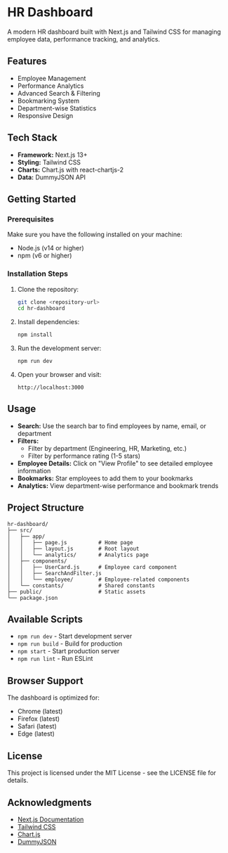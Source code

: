 # HR Dashboard

A modern HR dashboard built with Next.js and Tailwind CSS for managing employee data, performance tracking, and analytics.

## Features

- Employee Management
- Performance Analytics
- Advanced Search & Filtering
- Bookmarking System
- Department-wise Statistics
- Responsive Design

## Tech Stack

- **Framework:** Next.js 13+
- **Styling:** Tailwind CSS
- **Charts:** Chart.js with react-chartjs-2
- **Data:** DummyJSON API

## Getting Started

### Prerequisites

Make sure you have the following installed on your machine:

- Node.js (v14 or higher)
- npm (v6 or higher)

### Installation Steps

1. Clone the repository:
   ```bash
   git clone <repository-url>
   cd hr-dashboard
   ```

2. Install dependencies:
   ```bash
   npm install
   ```

3. Run the development server:
   ```bash
   npm run dev
   ```

4. Open your browser and visit:
   ```
   http://localhost:3000
   ```

## Usage

- **Search:** Use the search bar to find employees by name, email, or department
- **Filters:** 
  - Filter by department (Engineering, HR, Marketing, etc.)
  - Filter by performance rating (1-5 stars)
- **Employee Details:** Click on "View Profile" to see detailed employee information
- **Bookmarks:** Star employees to add them to your bookmarks
- **Analytics:** View department-wise performance and bookmark trends

## Project Structure

```
hr-dashboard/
├── src/
│   ├── app/
│   │   ├── page.js          # Home page
│   │   ├── layout.js        # Root layout
│   │   └── analytics/       # Analytics page
│   ├── components/
│   │   ├── UserCard.js      # Employee card component
│   │   ├── SearchAndFilter.js
│   │   └── employee/        # Employee-related components
│   └── constants/           # Shared constants
├── public/                  # Static assets
└── package.json
```

## Available Scripts

- `npm run dev` - Start development server
- `npm run build` - Build for production
- `npm start` - Start production server
- `npm run lint` - Run ESLint

## Browser Support

The dashboard is optimized for:
- Chrome (latest)
- Firefox (latest)
- Safari (latest)
- Edge (latest)

## License

This project is licensed under the MIT License - see the LICENSE file for details.

## Acknowledgments

- [Next.js Documentation](https://nextjs.org/docs)
- [Tailwind CSS](https://tailwindcss.com)
- [Chart.js](https://www.chartjs.org)
- [DummyJSON](https://dummyjson.com)